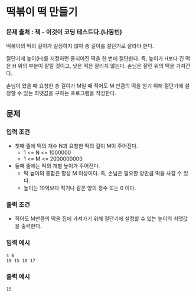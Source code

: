 # 떡볶이 떡 만들기
### 문제 출처 : 책 - 이것이 코딩 테스트다.(나동빈)

떡볶이의 떡의 길이가 일정하지 않아 총 길이를 절단기로 잘라야 한다.

절단기에 높이(H)를 지정하면 줄지어진 떡을 한 번에 절단한다. 즉, 높이가 H보다 긴 떡은 H 위의 부분이 잘릴 것이고, 낮은 떡은 잘리지 않는다. 손님은 잘린 위의 떡을 가져간다.

손님이 왔을 때 요청한 총 길이가 M일 때 적어도 M 만큼의 떡을 얻기 위해 절단기에 설정할 수 있는 최댓값을 구하는 프로그램을 작성한다.

## 문제
### 입력 조건
- 첫째 줄에 떡의 개수 N과 요청한 떡의 길이 M이 주어진다.
    - 1 <= N <= 1000000
    - 1 <= M <= 2000000000
- 둘째 줄에는 떡의 개별 높이가 주어진다.
    - 떡 높이의 총합은 항상 M 이상이다. 즉, 손님은 필요한 양만큼 떡을 사갈 수 있다.
    - 높이는 10억보다 적거나 같은 양의 정수 또는 0 이다.
### 출력 조건
- 적어도 M만큼의 떡을 집에 가져가기 위해 절단기에 설정할 수 있는 높이의 최댓값을 출력한다.
### 입력 예시
```
4 6
19 15 10 17
```
### 출력 예시
```
15
```